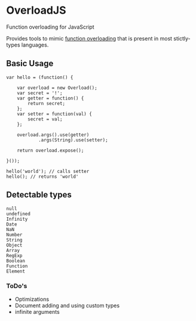 OverloadJS
==========

Function overloading for JavaScript

Provides tools to mimic [function overloading][1] that is present in most stictly-types languages.

[1]: <https://en.wikipedia.org/wiki/Function_overloading>


Basic Usage
-----------

~~~~~~~~~~~~~~~~~~~~~~~~~~~~~~~~~~~~~~~~~~~~~~~~~~~~~~~~~~~~~~~~~~~~~~~~~~~~~~~~
var hello = (function() {
	
	var overload = new Overload();
	var secret = '!';
	var getter = function() {
		return secret;
	};
	var setter = function(val) {
		secret = val;
	};

	overload.args().use(getter)
			.args(String).use(setter);

	return overload.expose();

}());

hello('world'); // calls setter
hello(); // returns 'world'
~~~~~~~~~~~~~~~~~~~~~~~~~~~~~~~~~~~~~~~~~~~~~~~~~~~~~~~~~~~~~~~~~~~~~~~~~~~~~~~~

Detectable types
----------------
~~~~~~~~~~~~~~~~~~~~~~~~~~~~~~~~~~~~~~~~~~~~~~~~~~~~~~~~~~~~~~~~~~~~~~~~~~~~~~~~
null
undefined
Infinity
Date
NaN
Number
String
Object
Array
RegExp
Boolean
Function
Element
~~~~~~~~~~~~~~~~~~~~~~~~~~~~~~~~~~~~~~~~~~~~~~~~~~~~~~~~~~~~~~~~~~~~~~~~~~~~~~~~

### ToDo's
-   Optimizations
-   Document adding and using custom types
-   infinite arguments

